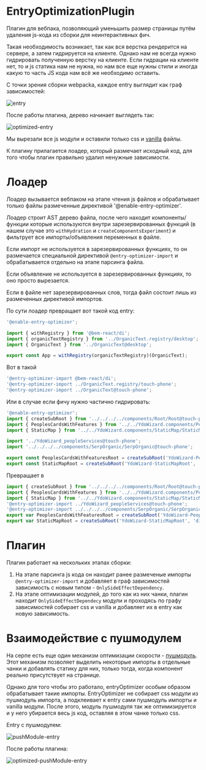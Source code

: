 # EntryOptimizationPlugin

Плагин для вебпака, позволяющий уменьшить размер страницы путём удаления js-кода из сборки для неинтерактивных фич.

Такая необходимость возникает, так как вся верстка рендерится на сервере, а затем гидрируется на клиенте. Однако нам не всегда нужно гидрировать полученную верстку на клиенте. Если гидрации на клиенте нет, то и js статика нам не нужна, но нам все еще нужны стили и иногда какую то часть JS кода нам всё же необходимо оставить.

С точки зрения сборки webpackа, каждое entry выглядит как граф зависимостей:

![entry](https://jing.yandex-team.ru/files/kholstinin/entry.jpg)

После работы плагина, дерево начинает выглядеть так:

![optimized-entry](https://jing.yandex-team.ru/files/kholstinin/entry-optimized.jpg)

Мы вырезали все js модули и оставили только css и [vanilla](../../../vanillaInReact/README.md) файлы. 

К плагину прилагается лоадер, который размечает исходный код, для того чтобы плагин правильно удалил ненужные зависимости.

# Лоадер
Лоадер вызывается вебпаком на этапе чтения js файлов и обрабатывает только файлы размеченные директивой '@enable-entry-optimizer'. 

Лоадер строит AST дерево файла, после чего находит компоненты/функции которые используются внутри зарезервированных функций (в нашем случае это `withHydration` и `createComponentsExperiment`) и фильтрует все импорты/объявления переменных в файле.

Если импорт не используется в зарезервированных функциях, то он размечается специальной директивой `@entry-optimizer-import` и обрабатывается отдельно на этапе парсинга файла.

Если объявление не используется в зарезервированных функциях, то оно просто вырезается.

Если в файле нет зарезервированных слов, тогда файл состоит лишь из размеченных директивой импортов.

По сути лоадер превращает вот такой код entry:

```js
'@enable-entry-optimizer';

import { withRegistry } from '@bem-react/di';
import { organicTextRegistry } from '../OrganicText.registry/desktop';
import { OrganicText } from '../OrganicText@desktop';

export const App = withRegistry(organicTextRegistry)(OrganicText);
```

Вот в такой

```js
'@entry-optimizer-import @bem-react/di';
'@entry-optimizer-import ../OrganicText.registry/touch-phone';
'@entry-optimizer-import ../OrganicText@touch-phone';
```

Или в случае если фичу нужно частично гидрировать:

```js
'@enable-entry-optimizer';
import { createSubRoot } from '../../../../components/Root/Root@touch-phone';
import { PeoplesCardsWithFeatures } from '../../YdoWizard.components/PeoplesCardsWithFeatures/PeoplesCardsWithFeatures@touch-phone';
import { StaticMap } from '../../YdoWizard.components/StaticMap/StaticMap@touch-phone';

import '../YdoWizard_peopleServices@touch-phone';
import '../../../../components/SerpOrganic/SerpOrganic@touch-phone';

export const PeoplesCardsWithFeaturesRoot = createSubRoot('YdoWizard-PeoplesCardsWithFeatures', 'div', PeoplesCardsWithFeatures);
export const StaticMapRoot = createSubRoot('YdoWizard-StaticMapRoot', 'div', StaticMap);
```

Превращает в

```js
import { createSubRoot } from '../../../../components/Root/Root@touch-phone';
import { PeoplesCardsWithFeatures } from '../../YdoWizard.components/PeoplesCardsWithFeatures/PeoplesCardsWithFeatures@touch-phone';
import { StaticMap } from '../../YdoWizard.components/StaticMap/StaticMap@touch-phone';
'@entry-optimizer-import ../YdoWizard_peopleServices@touch-phone';
'@entry-optimizer-import ../../../../components/SerpOrganic/SerpOrganic@touch-phone';
export var PeoplesCardsWithFeaturesRoot = createSubRoot('YdoWizard-PeoplesCardsWithFeatures', 'div', PeoplesCardsWithFeatures);
export var StaticMapRoot = createSubRoot('YdoWizard-StaticMapRoot', 'div', StaticMap);
```

# Плагин

Плагин работает на нескольких этапах сборки:
1) На этапе парсинга js кода он находит ранее размеченые импорты `@entry-optimizer-import` и добавляет в граф зависимостей зависимость с новым типом - `OnlySideEffectDependency`.
2) На этапе оптимизации модулей, до того как из них чанки, плагин находит `OnlySideEffectDependecy` модули и проходясь по графу зависимостей собирает css и vanilla и добавляет их в entry как новую зависимость.

# Взаимодействие с пушмодулем

На серпе есть еще один механизм оптимизации скорости - [пушмодуль](../../../../components/PushModuleRenderer/README.md). Этот механизм позволяет выделить некоторые импорты в отдельные чанки и добавлять статику для них, только тогда, когда компонент реально присутствует на странице.

Однако для того чтобы это работало, entryOptimizer особым образом обрабатывает такие импорты.
EntryOptimizer не собирает css модули из пушмодуль импорта, а подклеивает к entry сами пушмодуль импорты и vanilla модули. После этого, модуль пушмодуля так же оптимизируется и у него убирается весь js код, оставляя в этом чанке только css.

Entry с пушмодулем:

![pushModule-entry](https://jing.yandex-team.ru/files/kholstinin/entry%20pushmodule.jpg)

После работы плагина:

![optimized-pushModule-entry](https://jing.yandex-team.ru/files/kholstinin/optimized%20entry%20pushmodule.jpg)

